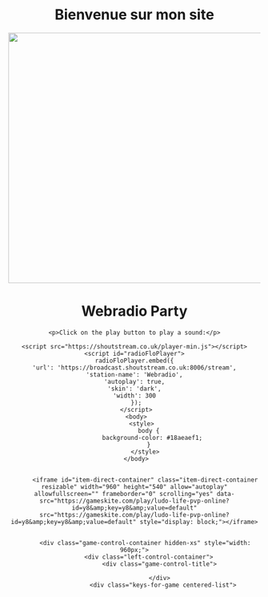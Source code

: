 
<Center><title>Bienvenue sur le site de Jakob </title><center>

<body> 
<H1>Bienvenue sur mon site</H1>
<img src="https://th.bing.com/th/id/OIP.9ZCoY26vWmM5iIgAPJXdFgHaDt?w=323&h=174&c=7&r=0&o=5&dpr=1.3&pid=1.7"  width="900" height="500">

<br>
</body>
<body>
    <h1>Webradio Party</h1>

    <p>Click on the play button to play a sound:</p>
    
    <script src="https://shoutstream.co.uk/player-min.js"></script>
    <script id="radioFloPlayer">
    radioFloPlayer.embed({
    'url': 'https://broadcast.shoutstream.co.uk:8006/stream',
    'station-name': 'Webradio',
    'autoplay': true,
    'skin': 'dark',
    'width': 300
     });
     </script>
     <body>
        <style>
            body {
              background-color: #18aeaef1;
            }
          </style>
     </body>
     

          <iframe id="item-direct-container" class="item-direct-container resizable" width="960" height="540" allow="autoplay" allowfullscreen="" frameborder="0" scrolling="yes" data-src="https://gameskite.com/play/ludo-life-pvp-online?id=y8&amp;key=y8&amp;value=default" src="https://gameskite.com/play/ludo-life-pvp-online?id=y8&amp;key=y8&amp;value=default" style="display: block;"></iframe>


          <div class="game-control-container hidden-xs" style="width: 960px;">
            <div class="left-control-container">
                  <div class="game-control-title">
                
                  </div>
                    <div class="keys-for-game centered-list">
